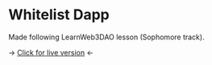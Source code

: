 # Whitelist Dapp

Made following LearnWeb3DAO lesson (Sophomore track).

-> [Click for live version](https://whitelist-dapp-chi-blond.vercel.app/) <-
